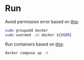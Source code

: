 # Run

Avoid permission error based on [this](https://www.digitalocean.com/community/questions/how-to-fix-docker-got-permission-denied-while-trying-to-connect-to-the-docker-daemon-socket):

```bash
sudo groupadd docker
sudo usermod -aG docker ${USER}
```

Run containers based on [this](https://www.digitalocean.com/community/tutorials/how-to-install-wordpress-with-docker-compose):

```bash
docker compose up -d
```


